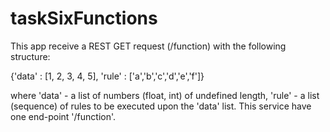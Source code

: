 # taskSixFunctions

This app receive a REST GET request (/function) with the following structure:

{'data' : [1, 2, 3, 4, 5], 'rule' : ['a','b','c','d','e','f']}

where 'data' - a list of numbers (float, int) of undefined length, 'rule' - a list (sequence) of rules to be executed upon the 'data' list.
This service have one end-point '/function'.
